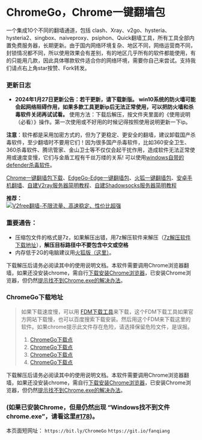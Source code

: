 ChromeGo，Chrome一键翻墙包
====================

一个集成10个不同的翻墙通道，包括 clash、Xray、v2go、hysteria、hysteria2、singbox、naiveproxy、psiphon、Quick翻墙工具，所有工具全部内置免费服务器，长期更新。由于国内网络环境复杂、地区不同，网络运营商不同，封锁情况都不同，所以使用效果会有差别，有的地区几乎所有的软件都能使用，有的只能用几款，因此具体哪款软件适合你的网络环境，需要你自己来尝试。支持我们请点右上角star按赞、Fork转发。  

### 更新日志

* **2024年1月27日更新公告：若干更新，请下载新版。 win10系统的防火墙可能会起网络阻碍作用，如果多款工具更新ip后无法正常使用，可以把防火墙和杀毒软件关闭再试试看。**  使用方法：下载后解压，按文件夹里面的《使用说明（必看）》操作。第一次使用或不好用的时候记得按照使用说明更新一下ip。
  

**注意**：软件都是采用加密方式的，但为了更稳定、更安全的翻墙，建议卸载国产杀毒软件，至少翻墙时不要用它们！因为很多国产杀毒软件，比如360安全卫生、360杀毒软件、腾讯管家、金山卫士等不仅仅会起干扰作用，造成软件无法正常使用或速度变慢，它们与金盾工程有千丝万缕的关系! 可以使用[windows自带的defender杀毒软件](https://docs.microsoft.com/zh-cn/microsoft-365/security/defender-endpoint/microsoft-defender-antivirus-windows?view=o365-worldwide)。

[Chrome一键翻墙包下载](#chromego-xia-zai-di-zhi)、[EdgeGo-Edge一键翻墙包](https://github.com/vpn-wiki/fanqiang/tree/master/EdgeGo)、[火狐一键翻墙包](https://github.com/vpn-wiki/fanqiang/wiki/%E7%81%AB%E7%8B%90firefox%E4%B8%80%E9%94%AE%E7%BF%BB%E5%A2%99%E5%8C%85)、[安卓手机翻墙](https://github.com/vpn-wiki/fanqiang/wiki/%E5%AE%89%E5%8D%93%E7%BF%BB%E5%A2%99%E8%BD%AF%E4%BB%B6)、[自建V2ray服务器简明教程](https://github.com/vpn-wiki/fanqiang/blob/master/v2ss/%E8%87%AA%E5%BB%BAV2ray%E6%9C%8D%E5%8A%A1%E5%99%A8%E7%AE%80%E6%98%8E%E6%95%99%E7%A8%8B.md)、[自建Shadowsocks服务器简明教程](https://github.com/vpn-wiki/fanqiang/blob/master/v2ss/%E8%87%AA%E5%BB%BAShadowsocks%E6%9C%8D%E5%8A%A1%E5%99%A8%E7%AE%80%E6%98%8E%E6%95%99%E7%A8%8B.md)

**推荐：**  
[![V2free翻墙-不限流量、高速稳定、性价比超强](https://raw.githubusercontent.com/bannedbook/fanqiang/master/v2ss/images/v2free.jpg)](https://github.com/vpn-wiki/fanqiang/wiki/V2ray%E6%9C%BA%E5%9C%BA)

### 重要通告：

*   压缩包文件的格式是7z，如果解压出错，用7z解压软件来解压（[7z解压软件下载地址](https://www.7-zip.org/download.html)），**解压目标路径中不要包含中文或空格**
*   内存低于2G的电脑建议用[火狐版（这里）](https://github.com/vpn-wiki/fanqiang/wiki/%E7%81%AB%E7%8B%90firefox%E4%B8%80%E9%94%AE%E7%BF%BB%E5%A2%99%E5%8C%85)。

下载解压后请务必阅读其中的使用说明文档。本软件需要调用Chrome浏览器翻墙，如果还没安装chrome，需自行[下载安装Chrome浏览器](https://github.com/vpn-wiki/fanqiang/wiki/Chrome%E6%B5%8F%E8%A7%88%E5%99%A8%E4%B8%8B%E8%BD%BD)，已安装Chrome浏览器，但仍然[提示找不到Chrome.exe的解决办法](https://github.com/vpn-wiki/fanqiang/issues/432)。

### ChromeGo下载地址<a name="chromego-xia-zai-di-zhi"></a>

> 如果下载速度慢，可以用 [FDM下载工具](https://www.freedownloadmanager.org/zh/)来下载，这个FDM下载工具如果官方网站下载慢，也可以百度搜索下载安装。然后用这个FDM来下载这里的软件。如果chrome提示此文件存在危险，请选择保留危险文件，是误报。
> 
> 1.  [ChromeGo下载点](https://d1a.88888811.xyz/ChromeGo.7z)
> 2.  [ChromeGo下载点](https://d1.88888811.xyz/ChromeGo.7z)
> 3.  [ChromeGo下载点](https://d2.88888811.xyz/ChromeGo.7z)
> 4.  [ChromeGo下载点](https://github.com/vpn-wiki/fanqiang/releases)

下载解压后请务必阅读其中的使用说明文档。本软件需要调用Chrome浏览器翻墙，如果还没安装chrome，需自行[下载安装Chrome浏览器](https://github.com/vpn-wiki/fanqiang/wiki/Chrome%E6%B5%8F%E8%A7%88%E5%99%A8%E4%B8%8B%E8%BD%BD)，已安装Chrome浏览器，但仍然[提示找不到Chrome.exe的解决办法](https://github.com/vpn-wiki/fanqiang/issues/432)。

### (如果已安装Chrome，但是仍然出现 “Windows找不到文件chrome.exe”，请看这里[#178](https://github.com/vpn-wiki/fanqiang/issues/178))。

本页面短网址：
`https://bit.ly/ChromeGo`
`https://git.io/fanqiang`

